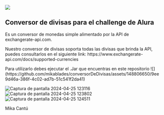 <p align="left">
   <img src="https://img.shields.io/badge/STATUS-EN%20DESAROLLO-green">
   </p>
<h2>Conversor de divisas para el challenge de Alura</h2>
<p>Es un conversor de monedas simple alimentado por la API de exchangerate-api.com.</p>


<p>Nuestro conversor de divisas soporta todas las divisas que brinda la API, puedes consultarlos en el siguiente link:
https://www.exchangerate-api.com/docs/supported-currencies</p>

<p>
   Para utilizarlo debes ejecutar el .Jar que encuentras en este repositorio
   <img align="center">![](https://github.com/mikablades/conversorDeDivisas/assets/148806650/9ee9d46a-386f-4c02-ad7b-51c541f2da41)</img>

![Captura de pantalla 2024-04-25 123116](https://github.com/mikablades/conversorDeDivisas/assets/148806650/d9c89748-0fe1-443b-994d-507b9f59449b)
![Captura de pantalla 2024-04-25 123802](https://github.com/mikablades/conversorDeDivisas/assets/148806650/c4c10143-92cf-437e-a7e6-94906377a612)
![Captura de pantalla 2024-04-25 124511](https://github.com/mikablades/conversorDeDivisas/assets/148806650/fe2c7d5d-0636-48d2-86c0-02f0bf1eff0b)
</p>
Mika Cantú
